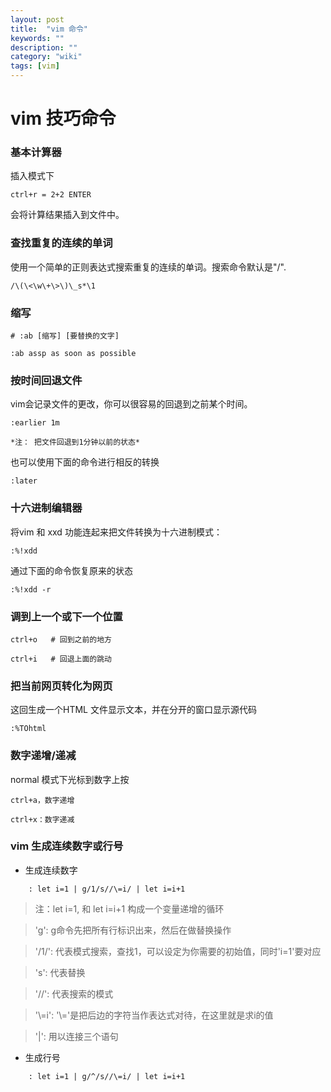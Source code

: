 ```yaml
---
layout: post
title:  "vim 命令"
keywords: ""
description: ""
category: "wiki" 
tags: [vim]
---
```


# vim 技巧命令


### 基本计算器
	
插入模式下 
	
	ctrl+r = 2+2 ENTER

会将计算结果插入到文件中。

### 查找重复的连续的单词

使用一个简单的正则表达式搜索重复的连续的单词。搜索命令默认是"/".

	/\(\<\w\+\>\)\_s*\1

<!-- more -->

### 缩写

	# :ab [缩写] [要替换的文字]

	:ab assp as soon as possible

### 按时间回退文件
	
vim会记录文件的更改，你可以很容易的回退到之前某个时间。

	:earlier 1m

	*注： 把文件回退到1分钟以前的状态*

也可以使用下面的命令进行相反的转换

	:later

### 十六进制编辑器

将vim 和 xxd 功能连起来把文件转换为十六进制模式：

	:%!xdd

通过下面的命令恢复原来的状态

	:%!xdd -r

### 调到上一个或下一个位置

	ctrl+o   # 回到之前的地方

	ctrl+i   # 回退上面的跳动

### 把当前网页转化为网页

这回生成一个HTML 文件显示文本，并在分开的窗口显示源代码

	:%TOhtml

### 数字递增/递减

normal 模式下光标到数字上按

	ctrl+a，数字递增

	ctrl+x：数字递减

### vim 生成连续数字或行号

- 生成连续数字 

```	
	: let i=1 | g/1/s//\=i/ | let i=i+1
```	
	
> 注：let i=1, 和 let i=i+1 构成一个变量递增的循环

> 'g': g命令先把所有行标识出来，然后在做替换操作

> '/1/': 代表模式搜索，查找1，可以设定为你需要的初始值，同时'i=1'要对应

> 's': 代表替换

> '//': 代表搜索的模式

> '\\=i': '\\='是把后边的字符当作表达式对待，在这里就是求i的值

> '|': 用以连接三个语句

- 生成行号

```	
	: let i=1 | g/^/s//\=i/ | let i=i+1
```	


